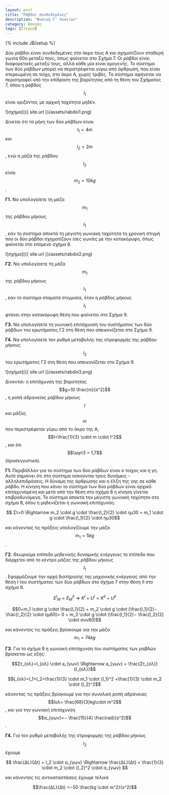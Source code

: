 ```yaml
---
layout: post
title: "Ράβδοι συνδεδεμένες"
description: "Φυσική Γ' Λυκείου"
category: Άσκηση
tags: [Στερεό]
---
```

{% include JB/setup %}


Δύο ράβδοι είναι συνδεδεμένες στο άκρο τους Α και σχηματίζουν σταθερή γωνία 60ο μεταξύ τους, όπως φαίνεται στο Σχήμα 7. Οι ράβδοι είναι διαφορετικές μεταξύ τους, αλλά κάθε μία είναι ομογενής. Το σύστημα των δύο ράβδων μπορεί να περιστρέφεται γύρω από άρθρωση, που είναι στερεωμένη σε τοίχο, στο άκρο Α, χωρίς τριβές. Το σύστημα αφήνεται να περιστραφεί υπό την επίδραση της βαρύτητας από τη θέση του Σχήματος 7, όπου η ράβδος $$l_1$$ είναι οριζόντια, με αρχική ταχύτητα μηδέν.

![σχήμα]({{ site.url }}/assets/rabdoi1.png) 


Δίνεται ότι τα μήκη των δύο ράβδων είναι $$l_1=4m$$ και $$l_2=2m$$, ενώ η μάζα της ράβδου $$l_2$$ είναι $$m_2=10kg$$.

**Γ1.** Να υπολογίσετε τη μάζα $$m_1$$ της ράβδου μήκους $$l_1$$, εάν το σύστημα αποκτά τη μέγιστη γωνιακή ταχύτητα τη χρονική στιγμή που οι δύο ράβδοι σχηματίζουν ίσες γωνίες με την κατακόρυφο, όπως φαίνεται στο επόμενο σχήμα 8.


![σχήμα]({{ site.url }}/assets/rabdoi2.png) 

**Γ2.** Να υπολογίσετε τη μάζα $$m_1$$ της ράβδου μήκους $$l_1$$, εάν το σύστημα σταματά στιγμιαία, όταν η ράβδος μήκους $$l_1$$ φτάνει στην κατακόρυφη θέση που φαίνεται στο Σχήμα 9.

**Γ3.** Να υπολογίσετε τη γωνιακή επιτάχυνση του συστήματος των δύο ράβδων του ερωτήματος Γ2 στη θέση που απεικονίζεται στο Σχήμα 9.

**Γ4.** Να υπολογίσετε τον ρυθμό μεταβολής της στροφορμής της ράβδου μήκους $$l_2$$ του ερωτήματος Γ2 στη θέση που απεικονίζεται στο Σχήμα 9.

![σχήμα]({{ site.url }}/assets/rabdoi3.png) 

Δίνονται: η επιτάχυνση της βαρύτητας $$g=10 \frac{m}{s^2}$$, η ροπή αδρανείας ράβδου μήκους $$l$$ και μάζας $$m$$ που περιστρέφεται γύρω από το άκρο της Α, $$I=\frac{1}{3} \cdot m \cdot l^2$$ , και ότι $$\sqrt3 = 1,7$$ (προσεγγιστικά).

**Γ1.** Περιβάλλον για το σύστημα των δύο ράβδων είναι ο τοίχος και η γη. Αυτό σημαίνει ότι στο σύστημα ασκούνται τρεις δυνάμεις - αλληλεπιδράσεις. Η δύναμη της άρθρωσης και η έλξη της γης σε κάθε ράβδο. Η κίνηση που κάνει το σύστημα των δύο ράβδων είναι αρχικά επιταχυνόμενη και μετά από την θέση στο σχήμα 8 η κίνηση γίνεται επιβραδυνόμενη. Το σύστημα αποκτά την μέγιστη γωνιακή ταχύτητα στο σχήμα 8, όπου η μηδενίζεται η γωνιακή επιτάχυνση.

$$ Στ=0 \Rightarrow m_2 \cdot g \cdot \frac{l_2}{2} \cdot ημ30 = m_1 \cdot g \cdot \frac{l_1}{2} \cdot ημ30$$

και κάνοντας τις πράξεις υπολογίζουμε την μάζα $$m_1=5kg$$.

**Γ2.** Θεωρούμε επίπεδο μηδενικής δυναμικής ενέργειας το επίπεδο που διέρχεται από το κέντρο μάζας της ράβδου μήκους $$l_1$$. Εφαρμόζουμε την αρχή διατήρησης της μηχανικής ενέργειας από την θέση Ι του συστήματος των δύο ράβδων στο σχήμα 7 στην θέση ΙΙ στο σχήμα 9.

$${E^I}_{M} = E^{II}_{M} \Rightarrow K^I+U^I=K^{II}+U^{II}$$

$$0+m_1 \cdot g \cdot \frac{l_1}{2} + m_2 \cdot g \cdot (\frac{l_1}{2}− \frac{l_2}{2} \cdot ημ60)= 0 + m_2 \cdot g \cdot (\frac{l_1}{2}− \frac{l_2}{2} \cdot συν60)$$

και κάνοντας τις πράξεις βρίσκουμε για την μάζα $$m_1=74kg$$

**Γ3.** Για το σχήμα 9 η γωνιακή επιτάχυνση του συστήματος των ραβδών βρίσκεται ως εξής:

$$Στ_{ολ}=I_{ολ} \cdot a_{γων} \Rightarrow a_{γων} = \frac{Στ_{ολ}}{I_{ολ}}$$

$$I_{ολ}=I_1+I_2=\frac{1}{3} \cdot m_1 \cdot {l_1}^2 +\frac{1}{3} \cdot m_2 \cdot {l_2}^2$$

κάνοντας τις πράξεις βρίσκουμε για την συνολική ροπή αδράνειας $$Iολ= \frac{68}{3}kg\cdot m^2$$, και για την γωνιακή επιτάχυνση $$α_{γων}=− \frac{15}{4} \frac{rad}{s^2}$$.

**Γ4.** Για τον ρυθμό μεταβολής της στροφορμής της ράβδου μήκους $$l_2$$ έχουμε


$$ \frac{ΔL}{Δt} = I_2 \cdot α_{γων} \Rightarrow \frac{ΔL}{Δt} = \frac{1}{3} \cdot m_2 \cdot {l_2}^2 \cdot α_{γων} $$

και κάνοντας τις αντικαταστάσεις έχουμε τελικά

$$\frac{ΔL}{Δt} =−50 \frac{kg \cdot m^2}{s^2}$$